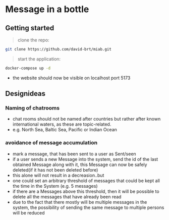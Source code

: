 # Message in a bottle

## Getting started

> clone the repo: 
``` bash
git clone https://github.com/david-brt/miab.git
```

> start the application:
``` bash
docker-compose up -d
```
- the website should now be visible on localhost port 5173

## Designideas

### Naming of chatrooms
- chat rooms should not be named after countries but rather after known international waters, as these are topic-related.
- e.g. North Sea, Baltic Sea, Pacific or Indian Ocean

### avoidance of message accumulation 

- mark a message, that has been sent to a user as Sent/seen
- if a user sends a new Message into the system, send the id of the last obtained Message along with it, this Message can now be safely deleted(if it has not been deleted before)
- this alone will not result in a decreasion..but 
- one could set an arbitrary threshold of messages that could be kept all the time in the System (e.g. 5 messages)
- if there are a Messages above this threshold, then it will be possible to delete all the messages that have already been read
- due to the fact that there mostly will be multiple messages in the system, the possibility of sending the same message to multiple persons will be reduced

